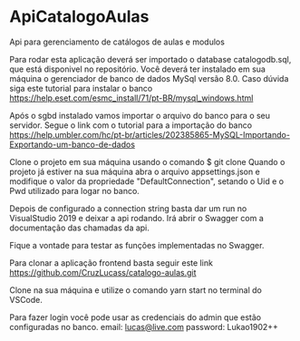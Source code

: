 # ApiCatalogoAulas
Api para gerenciamento de catálogos de aulas e modulos

Para rodar esta aplicação deverá ser importado o database catalogodb.sql, que está disponivel no repositório. Você deverá ter instalado em sua máquina o gerenciador de banco de dados MySql versão 8.0.
Caso dúvida siga este tutorial para instalar o banco https://help.eset.com/esmc_install/71/pt-BR/mysql_windows.html

Após o sgbd instalado vamos importar o arquivo do banco para o seu servidor.
Segue o link com o tutorial para a importação do banco https://help.umbler.com/hc/pt-br/articles/202385865-MySQL-Importando-Exportando-um-banco-de-dados

Clone o projeto em sua máquina usando o comando $ git clone <url>
Quando o projeto já estiver na sua máquina abra o arquivo appsettings.json e modifique o valor da propriedade "DefaultConnection", setando o Uid e o Pwd utilizado para logar no banco.

Depois de configurado a connection string basta dar um run no VisualStudio 2019 e deixar a api rodando. Irá abrir o Swagger com a documentação das chamadas da api.

Fique a vontade para testar as funções implementadas no Swagger.

Para clonar a aplicação frontend basta seguir este link https://github.com/CruzLucass/catalogo-aulas.git

Clone na sua máquina e utilize o comando yarn start no terminal do VSCode.

Para fazer login você pode usar as credenciais do admin que estão configuradas no banco.
email: lucas@live.com
password: Lukao1902++
